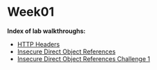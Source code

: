 # Week01
**Index of lab walkthroughs:**

* [HTTP Headers]
* [Insecure Direct Object References]
* [Insecure Direct Object References Challenge 1]

[HTTP Headers]: https://github.com/colton-gabertan/SecurityShepherdLabs/blob/HTTP-Headers/README.md
[Insecure Direct Object References]: https://github.com/colton-gabertan/SecurityShepherdLabs/blob/Insecure-Direct-Object-References/README.md
[Insecure Direct Object References Challenge 1]: https://github.com/colton-gabertan/SecurityShepherdLabs/blob/IDOR-Challenge-1/README.md
[Insecure Direct Object References Challenge 2]: https://github.com/colton-gabertan/SecurityShepherdLabs/blob/IDOR-Challenge-2/README.md
